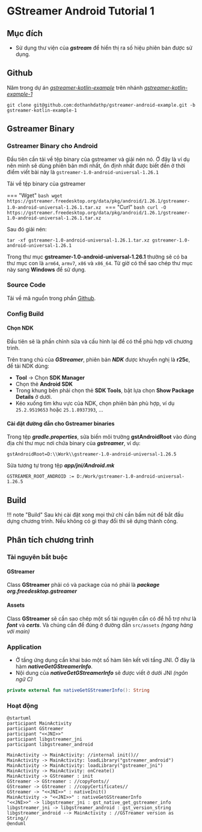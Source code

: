 # GStreamer Android Tutorial 1

## Mục đích

- Sử dụng thư viện của __*gstream*__ để hiển thị ra số hiệu phiên bản được sử dụng.

## Github

Năm trong dự án [_gstreamer-kotlin-example_](https://github.com/dothanhdathp/gstreamer-android-example) trên nhánh [_gstreamer-kotlin-example-1_](https://github.com/dothanhdathp/gstreamer-android-example/tree/gstreamer-kotlin-example-1)

```text
git clone git@github.com:dothanhdathp/gstreamer-android-example.git -b gstreamer-kotlin-example-1
```

## Gstreamer Binary

### Gstreamer Binary cho Android

Đầu tiên cần tải về tệp binary của gstreamer và giải nén nó. Ở đây là ví dụ nên mình sẽ dùng phiên bản mới nhất, ổn định nhất được biết đến ở thời điểm viết bài này là `gstreamer-1.0-android-universal-1.26.1`

Tải về tệp binary của gstreamer

=== "Wget"
    ```bash
    wget https://gstreamer.freedesktop.org/data/pkg/android/1.26.1/gstreamer-1.0-android-universal-1.26.1.tar.xz
    ```
=== "Curl"
    ```bash
    curl -O https://gstreamer.freedesktop.org/data/pkg/android/1.26.1/gstreamer-1.0-android-universal-1.26.1.tar.xz
    ```

Sau đó giải nén:

```text
tar -xf gstreamer-1.0-android-universal-1.26.1.tar.xz gstreamer-1.0-android-universal-1.26.1
```

Trong thư mục __gstreamer-1.0-android-universal-1.26.1__ thường sẽ có ba thư mục con là `arm64`, `armv7`, `x86` và `x86_64`. Từ giờ có thể sao chép thư mục này sang __Windows__ để sử dụng.

### Source Code

Tải về mã nguồn trong phần [Github](#github).

### Config Build

#### Chọn NDK

Đầu tiên sẽ là phần chỉnh sửa và cấu hình lại để có thể phù hợp với chương trình.

Trên trang chủ của __*GStreamer*__, phiên bản __*NDK*__ được khuyển nghị là __r25c__, để tải NDK dùng:
- __Tool__ -> Chọn __SDK Manager__
- Chọn thẻ __Android SDK__
- Trong khung bên phải chọn thẻ __SDK Tools__, bật lựa chọn __Show Package Details__ ở dưới.
- Kéo xuống tìm khu vực của NDK, chọn phiên bản phù hợp, ví dụ `25.2.9519653` hoặc `25.1.8937393`, ...

#### Cài đặt đường dẫn cho Gstreamer binaries

Trong tệp __*gradle.properties*__, sửa biến môi trường __gstAndroidRoot__ vào đúng địa chỉ thư mục nơi chứa binary của __*gstreamer*__, ví dụ:

```text title="gradle.properties"
gstAndroidRoot=D:\\Work\\gstreamer-1.0-android-universal-1.26.5
```

Sửa tương tự trong tệp __*app/jni/Android.mk*__

```text
GSTREAMER_ROOT_ANDROID := D:/Work/gstreamer-1.0-android-universal-1.26.5
```

## Build

!!! note "Build"
    Sau khi cài đặt xong mọi thứ chỉ cần bấm nút để bắt đầu dựng chương trình. Nếu không có gì thay đổi thì sẽ dựng thành công.

## Phân tích chương trình

### Tài nguyên bắt buộc

#### GStreamer

Class __GStreamer__ phải có và package của nó phải là __*package org.freedesktop.gstreamer*__

#### Assets

Class __GStreamer__ sẽ cần sao chép một số tài nguyên cần có để hỗ trợ như là __*font*__ và __*certs*__. Và chúng cần để đúng ở đường dẫn `src/assets` _(ngang hàng với main)_


### Application

- Ở tầng ứng dụng cần khai báo một số hàm liên kết với tầng JNI. Ở đây là hàm __*nativeGetGStreamerInfo*__.
- Nội dung của __*nativeGetGStreamerInfo*__ sẽ được viết ở dưới JNI _(ngôn ngữ C)_

```kotlin
private external fun nativeGetGStreamerInfo(): String
```

### Hoạt động

```puml
@startuml
participant MainActivity
participant GStreamer
participant "<<JNI>>"
participant libgstreamer_jni
participant libgstreamer_android

MainActivity -> MainActivity: //internal init()//
MainActivity -> MainActivity: loadLibrary("gstreamer_android")
MainActivity -> MainActivity: loadLibrary("gstreamer_jni")
MainActivity -> MainActivity: onCreate()
MainActivity -> GStreamer : init
GStreamer -> GStreamer : //copyFonts//
GStreamer -> GStreamer : //copyCertificates//
GStreamer -> "<<JNI>>" : nativeInit()
MainActivity -> "<<JNI>>" : nativeGetGStreamerInfo
"<<JNI>>" -> libgstreamer_jni : gst_native_get_gstreamer_info
libgstreamer_jni -> libgstreamer_android : gst_version_string
libgstreamer_android --> MainActivity : //GSTreamer version as String//
@enduml
```